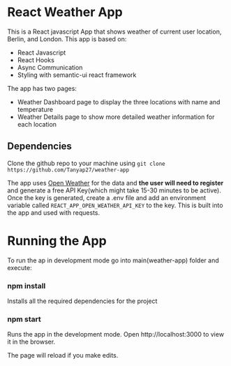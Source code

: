 # React Weather App

This is a React javascript App that shows weather of current user location, Berlin, and London.
This app is based on:

- React Javascript
- React Hooks
- Async Communication
- Styling with semantic-ui react framework

The app has two pages:
- Weather Dashboard page to display the three locations with name and temperature
- Weather Details page to show more detailed weather information for each location

## Dependencies

Clone the github repo to your machine using
```git clone https://github.com/Tanyap27/weather-app```

The app uses [Open Weather](https://openweathermap.org/) for the data and
**the user will need to register** and generate a free API Key(which might take 15-30 minutes to be active).
Once the key is generated, create a .env file and add an environment variable called
`REACT_APP_OPEN_WEATHER_API_KEY` to the key. This is built into the app and used with
requests.

# Running the App

To run the ap in development mode go into main(weather-app) folder and execute:

### npm install

Installs all the required dependencies for the project

### npm start

Runs the app in the development mode.
Open http://localhost:3000 to view it in the browser.

The page will reload if you make edits.



